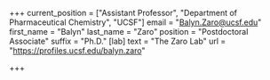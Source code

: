 +++
current_position = ["Assistant Professor", "Department of Pharmaceutical Chemistry", "UCSF"]
email = "Balyn.Zaro@ucsf.edu"
first_name = "Balyn"
last_name = "Zaro"
position = "Postdoctoral Associate"
suffix = "Ph.D."
[lab]
text = "The Zaro Lab"
url = "https://profiles.ucsf.edu/balyn.zaro"

+++
